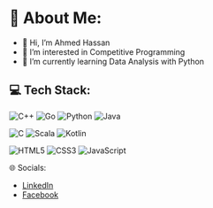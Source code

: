 # 💫 About Me:
- 👋 Hi, I’m Ahmed Hassan
- 💞️ I’m interested in Competitive Programming
- 🌱 I’m currently learning Data Analysis with Python

## 💻 Tech Stack:

![C++](https://img.shields.io/badge/-C%2B%2B-00599C?style=for-the-badge&logo=c%2B%2B&logoColor=white)
![Go](https://img.shields.io/badge/-Go-00ADD8?style=for-the-badge&logo=go&logoColor=white)
![Python](https://img.shields.io/badge/-Python-3776AB?style=for-the-badge&logo=python&logoColor=white)
![Java](https://img.shields.io/badge/-Java-007396?style=for-the-badge&logo=java&logoColor=white)

![C](https://img.shields.io/badge/-C-A8B9CC?style=for-the-badge&logo=c&logoColor=white)
![Scala](https://img.shields.io/badge/-Scala-DC322F?style=for-the-badge&logo=scala&logoColor=white)
![Kotlin](https://img.shields.io/badge/-Kotlin-7F52FF?style=for-the-badge&logo=kotlin&logoColor=white)

![HTML5](https://img.shields.io/badge/-HTML5-E34F26?style=for-the-badge&logo=html5&logoColor=white)
![CSS3](https://img.shields.io/badge/-CSS3-1572B6?style=for-the-badge&logo=css3&logoColor=white)
![JavaScript](https://img.shields.io/badge/-JavaScript-F7DF1E?style=for-the-badge&logo=javascript&logoColor=black)

🌐 Socials:
- [LinkedIn](www.linkedin.com/in/ahmedd-hassann)
- [Facebook](https://www.facebook.com/AhmedddHassann)
